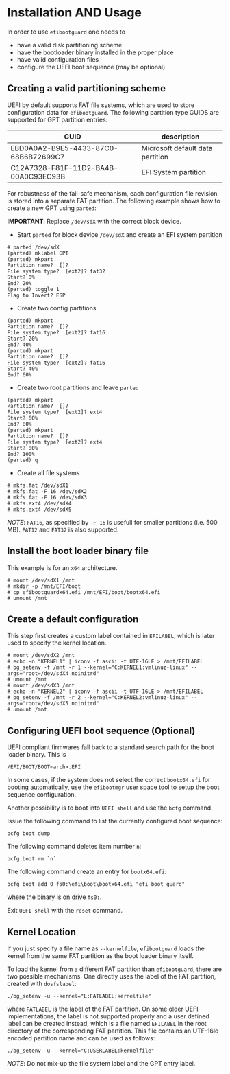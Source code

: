 # Installation AND Usage #

In order to use `efibootguard` one needs to
* have a valid disk partitioning scheme
* have the bootloader binary installed in the proper place
* have valid configuration files
* configure the UEFI boot sequence (may be optional)

## Creating a valid partitioning scheme ##

UEFI by default supports FAT file systems, which are used to store
configuration data for `efibootguard`. The following partition type GUIDS are
supported for GPT partition entries:

GUID                                 | description
-------------------------------------|----------------------------------
EBD0A0A2-B9E5-4433-87C0-68B6B72699C7 | Microsoft default data partition
C12A7328-F81F-11D2-BA4B-00A0C93EC93B | EFI System partition

For robustness of the fail-safe mechanism, each configuration file revision is
stored into a separate FAT partition. The following example shows how to create a
new GPT using `parted`:

**IMPORTANT**: Replace `/dev/sdX` with the correct block device.

* Start `parted` for block device `/dev/sdX` and create an EFI system partition

```
# parted /dev/sdX
(parted) mklabel GPT
(parted) mkpart
Partition name?  []?
File system type?  [ext2]? fat32
Start? 0%
End? 20%
(parted) toggle 1
Flag to Invert? ESP
```

* Create two config partitions

```
(parted) mkpart
Partition name?  []?
File system type?  [ext2]? fat16
Start? 20%
End? 40%
(parted) mkpart
Partition name?  []?
File system type?  [ext2]? fat16
Start? 40%
End? 60%
```

* Create two root partitions and leave `parted`

```
(parted) mkpart
Partition name?  []?
File system type?  [ext2]? ext4
Start? 60%
End? 80%
(parted) mkpart
Partition name?  []?
File system type?  [ext2]? ext4
Start? 80%
End? 100%
(parted) q
```

* Create all file systems

```
# mkfs.fat /dev/sdX1
# mkfs.fat -F 16 /dev/sdX2
# mkfs.fat -F 16 /dev/sdX3
# mkfs.ext4 /dev/sdX4
# mkfs.ext4 /dev/sdX5
```

*NOTE*: `FAT16`, as specified by `-F 16` is usefull for smaller partitions
(i.e. 500 MB). `FAT12` and `FAT32` is also supported.

## Install the boot loader binary file ##

This example is for an `x64` architecture.

```
# mount /dev/sdX1 /mnt
# mkdir -p /mnt/EFI/boot
# cp efibootguardx64.efi /mnt/EFI/boot/bootx64.efi
# umount /mnt
```

## Create a default configuration ##

This step first creates a custom label contained in `EFILABEL`, which is later
used to specify the kernel location.

```
# mount /dev/sdX2 /mnt
# echo -n "KERNEL1" | iconv -f ascii -t UTF-16LE > /mnt/EFILABEL
# bg_setenv -f /mnt -r 1 --kernel="C:KERNEL1:vmlinuz-linux" --args="root=/dev/sdX4 noinitrd"
# umount /mnt
# mount /dev/sdX3 /mnt
# echo -n "KERNEL2" | iconv -f ascii -t UTF-16LE > /mnt/EFILABEL
# bg_setenv -f /mnt -r 2 --kernel="C:KERNEL2:vmlinuz-linux" --args="root=/dev/sdX5 noinitrd"
# umount /mnt
```

## Configuring UEFI boot sequence (Optional) ##

UEFI compliant firmwares fall back to a standard search path for the boot loader binary. This is

```
/EFI/BOOT/BOOT<arch>.EFI
```

In some cases, if the system does not select the correct `bootx64.efi` for
booting automatically, use the `efibootmgr` user space tool to setup the boot
sequence configuration.

Another possibility is to boot into `UEFI shell` and use the `bcfg` command.

Issue the following command to list the currently configured boot sequence:

```
bcfg boot dump
```

The following command deletes item number `n`:

```
bcfg boot rm `n`
```

The following command create an entry for `bootx64.efi`:

```
bcfg boot add 0 fs0:\efi\boot\bootx64.efi "efi boot guard"
```

where the binary is on drive `fs0:`.

Exit `UEFI shell` with the `reset` command.

## Kernel Location ##

If you just specify a file name as `--kernelfile`, `efibootguard` loads the
kernel from the same FAT partition as the boot loader binary itself.

To load the kernel from a different FAT partition than `efibootguard`, there are
two possible mechanisms. One directly uses the label of the FAT partition,
created with `dosfslabel`:

```
./bg_setenv -u --kernel="L:FATLABEL:kernelfile"
```

where `FATLABEL` is the label of the FAT partition. On some older UEFI
implementations, the label is not supported properly and a user defined label
can be created instead, which is a file named `EFILABEL` in the root directory
of the corresponding FAT partition. This file contains an UTF-16le encoded
partition name and can be used as follows:

```
./bg_setenv -u --kernel="C:USERLABEL:kernelfile"
```

*NOTE*: Do not mix-up the file system label and the GPT entry label.

